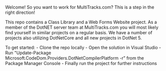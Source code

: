Welcome!
So you want to work for MultiTracks.com? This is a step in the right direction!

This repo contains a Class Library and a Web Forms Website project. As a member of the DotNET server team at MultiTracks.com you will most likely find yourself in similar projects on a regular basis. We have a number of projects also utilizing DotNetCore and all new projects in DotNet 5.

To get started:
	- Clone the repo locally
	- Open the solution in Visual Studio
	- Run "Update-Package Microsoft.CodeDom.Providers.DotNetCompilerPlatform -r" from the Package Manager Console
	- Finally run the project for further instructions
